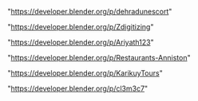 "https://developer.blender.org/p/dehradunescort"

"https://developer.blender.org/p/Zdigitizing"

"https://developer.blender.org/p/Ariyath123"

"https://developer.blender.org/p/Restaurants-Anniston"

"https://developer.blender.org/p/KarikuyTours"

"https://developer.blender.org/p/cl3m3c7"

 
